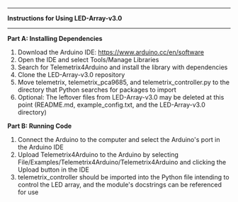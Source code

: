 _________________________________
**Instructions for Using LED-Array-v3.0**
_________________________________

**Part A: Installing Dependencies**
1. Download the Arduino IDE: https://www.arduino.cc/en/software
2. Open the IDE and select Tools/Manage Libraries
3. Search for Telemetrix4Arduino and install the library with dependencies
4. Clone the LED-Array-v3.0 repository
5. Move telemetrix, telemetrix_pca9685, and telemetrix_controller.py to the directory that Python searches for packages to import
6. Optional: The leftover files from LED-Array-v3.0 may be deleted at this point (README.md, example_config.txt, and the LED-Array-v3.0 directory)

**Part B: Running Code**
1. Connect the Arduino to the computer and select the Arduino's port in the Arduino IDE
2. Upload Telemetrix4Arduino to the Arduino by selecting File/Examples/Telemetrix4Arduino/Telemetrix4Arduino and clicking the Upload button in the IDE
3. telemetrix_controller should be imported into the Python file intending to control the LED array, and the module's docstrings can be referenced for use

